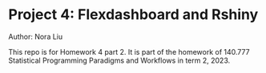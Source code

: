 # Project 4: Flexdashboard and Rshiny

Author: Nora Liu

This repo is for Homework 4 part 2. It is part of the homework of 140.777 Statistical Programming Paradigms and Workflows in term 2, 2023.